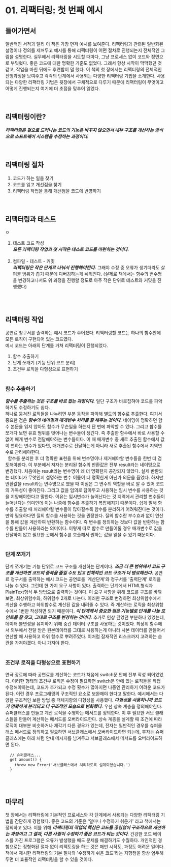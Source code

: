 # 01. 리팩터링: 첫 번째 예시

## 들어가면서

일반적인 서적과 달리 이 책은 가장 먼저 예시를 보여준다. 리팩터링과 관련된 일반화된 설명이나 정의를 제쳐두고 예시를 통해 리팩터링이 어떤 절차로 진행되는지 전체적인 그림을 설명한다. 실무에서 리팩터링을 시도할 때마다, 그냥 프로세스 없이 코드와 정면으로 부딪혔다. 좋은 코드에 대한 명확한 기준도 없었다. 그래서 항상 시작이 막막했던 것 같고, 작업을 마친 뒤에도 후련함이 덜 했다. 이 책의 첫 장에서는 리팩터링의 전체적인 진행과정을 보여주고 각각의 단계에서 사용되는 다양한 리팩터링 기법을 소개한다. 사용되는 다양한 리팩터링 기법은 뒷장에서 구체적으로 다루기 때문에 리팩터링이 무엇이고 어떻게 진행되는지 여기에 더 초점을 맞추어 읽었다.  
<br><br>

## 리팩터링이란?

_**리팩터링은 겉으로 드러나는 코드의 기능은 바꾸지 않으면서 내부 구조를 개선하는 방식으로 소프트웨어 시스템을 수정하는 과정이다.**_  
<br><br>
## 리팩터링 절차

1. 코드가 하는 일을 찾기
2. 코드를 읽고 개선점을 찾기
3. 리팩터링 작업을 통해 개선점을 코드에 반영하기  
   <br><br>

## 리팩터링과 테스트
ㅇ

1. 테스트 코드 작성  
    _**모든 리팩터링 작업의 첫 시작은 테스트 코드를 마련하는 것이다.**_  
   <br>
2. 컴파일 - 테스트 - 커밋  
   _**리팩터링은 작은 단계로 나눠서 진행해야한다.**_ 그래야 수정 중 오류가 생기더라도 살펴볼 범위가 좁기 때문에 디버깅하는게 쉬워진다. (실제로 책에서는 함수의 변수명을 변경하고나서도 위 과정을 진행할 정도로 아주 작은 단위로 테스트와 커밋을 진행했다)

<br><br>

## 리팩터링 작업

공연료 청구서를 출력하는 예시 코드가 주어졌다. 리팩터링할 코드는 하나의 함수안에 모든 로직이 구현되어 있는 코드였다.  
예시 코드는 아래의 단계를 거쳐 리팩터링이 진행되었다.

1. 함수 추출하기
2. 단계 쪼개기 (기능 단위 코드 분리)
3. 조건부 로직을 다형성으로 표현하기
   <br><br>

### 함수 추출하기

_**함수를 추출하는 것은 구조를 바로 잡는 과정이다.**_ 일단 구조가 바로잡혀야 코드를 파악하기도 수정하기도 쉽다.  
하나로 뭉쳐진 로직들을 나누려면 부분 동작을 파악해 별도의 함수로 추출한다. 여기서 중요한 점은 _**함수의 네이밍과 매개변수 처리를 잘 해주는 것이다.**_ 네이밍이 명확하면 함수 본문을 읽지 않아도 함수가 무슨일을 하는지 단 번에 파악할 수 있다. 그리고 함수를 쪼개다 보면 유효 범위를 벗어나는 변수들이 생긴다. 즉 추출한 함수에서 바로 사용할 수 없어 매개 변수로 전달해야하는 변수들이다. 이 때 매개변수 중 새로 추출된 함수에서 값이 변하는 변수가 있다면, 매개변수로 전달하는게 아니라 새로 추출된 함수에서 지역변수로 관리해야한다.
<br>
&nbsp;&nbsp;함수를 분리한 후 더 명확한 표현을 위해 변수명이나 제거해야할 변수들을 한번 더 검토해야한다. 이 부분에서 저자는 분리된 함수의 반환값은 전부 result라는 네이밍으로 변경했다. 처음에는 result라는 변수명이 왜 더 명확한지 공감되지 않았다. 실제 반환되는 데이터가 무엇인지 설명하는 변수 이름이 더 명확한게 아닌가 의문을 품었다. 하지만 반환값을 result라는 변수명으로 했을 때 이점은 그 변수의 역할을 바로 알 수 있어 코드의 가독성이 좋아진다. 그리고 값을 임의로 담아두고 사용하는 임시 변수를 사용하는 것을 지양해야한다고 말한다. 이유는 임시변수가 늘어난다는 것 지역에서 관리할 변수들이 늘어난다는 의미인데 이는 나중에 함수를 추출하기 복잡해지기 때문이다. 쉽게 말해 함수를 추출할 때 처리해야될 변수들이 많아질수록 함수를 분리하기 어려워진다는 것이다. 만약 필요하다면 질의 함수를 사용하는 것을 권장한다. 질의 함수란 부수효과 없이 연산을 통해 값을 계산하여 반환하는 함수이다. 즉 변수를 정의하는 것보다 값을 반환하는 함수를 만들어 사용하라는 의미이다. 이렇게 따로 함수로 만들어둘 경우 매개변수로 값을 전달하지 않고 필요한 곳에서 함수를 호출해서 원하는 값을 얻을 수 있기 때문이다.
<br><br>

### 단계 쪼개기

단계 쪼개기는 기능 단위로 코드 구조를 개선하는 단계이다. _**조금 더 큰 범위에서 코드 구조를 개선하면 코드의 중복을 줄일 수도 있고 전체적인 코드 구조가 더 명료해진다.**_ 공연료 청구서를 출력하는 예시 코드는 공연료를 '계산단계'와 청구서를 '출력단계' 로직을 나눌 수 있다. 그런데 한 가지 요구 사항이 있다. 출력하는 단계에서 HTML형식과 PlainText형식 두 방법으로 출력하는 것이다. 이 요구 사항을 위해 코드를 구조를 바꿔보면, 최상위함수와, 하위함수 2개로 나눈다. 이러한 구조로 변경하면 최상위함수에서 계산을 수행하고 하위함수로 계산된 값을 내려줄 수 있다. 즉 계산하는 로직을 최상위함수에서 1번만 작성하면 되기 때문이다. _**이 단계에서 중요한 점은 기능별로 단계를 나눌 포인트를 잘 찾고, 그대로 구조를 변경하는 것이다.**_ 추가로 인상 깊었던 부분하나 있었는데, 데이터 불변성을 유지하기 위해 중간 데이터 구조를 사용하는 것이었다. 최상위 함수에서 외부에서 전달 받은 원본데이터를 그대로 사용하는게 아니라 사본 데이터를 만들어서 연산할 때 사용하고 하위 함수로 뿌려주었다. 이처럼 잠재적인 리스크까지 고려하는 습관을 가져야겠다. 아니 가져야 한다.
<br><br>

### 조건부 로직을 다형성으로 표현하기

연극 장르에 따라 공연료를 계산하는 코드가 처음에 switch문 안에 전부 작성 되어있었다. 이러한 형태의 조건부 로직은 수정이 필요하면 switch문 안에 있는 로직들을 직접 수정해야하는데, 코드가 추가되고 수정 횟수가 많아지면 나중엔 관리하기 어려운 코드가 된다. 이런 경우 프로그래밍의 구조적인 요소로 보완해야 한다고 말한다. 예시에서는 다양한 구조적인 보완 방법 중 객체지향의 다형성을 사용했다. _**다형성을 사용하니까 코드가 명확하게 분리되고 더 구조적인 모습으로 변화했다.**_ 우선 상속 계층을 정의해야한다. 슈퍼클래스를 만들고 계산 로직을 수행하는 메서드를 정의한다. 이 후 필요한 서브 클래스들을 만들어 계산하는 메서드를 오버라이드한다. 상속 계층을 설계할 때 조건에 따라 로직이 대부분 비슷하거나 제각기 다른 경우가 있는데, 전자는 일반적인 경우를 슈퍼클래스 메서드로 정의하고 필요하면 서브클래스에서 오버라이드하면 되는데, 후자는 슈퍼클래스에는 아래 처럼 안내 메시지를 남겨두고 서브클래스에서 메서드를 오버라이드하면 된다.

```
  // 슈퍼클래스...
  get amount() {
    throw new Error('서브클래스에서 처리하도록 설계되었습니다.')
  }
```

<br>
<br>

## 마무리

첫 장에서는 리팩터링에 기본적인 프로세스와 각 단계에서 사용되는 다양한 리팩터링 기법을 간단하게 경험했다. 좋은 코드의 기준은 '얼마나 수정하기 쉬운가' 라고 책에서는 정의하고 있다. 이를 위해 _**리팩터링의 작업의 핵심은 코드를 끊임없이 구조적으로 개선하는 과정이고 그 결과, 다른 사람이 수정하기 좋은 코드가 되는 것이다.**_ 건강한 코드 베이스를 가진 프로그램은 오류가 발생했을 때도 문제를 해결하기도 수월하다. 개인적인 경험으로는 정형화된 절차 없이 리팩토링을 하는 것은 매번 시작도, 과정도 어려운 일이다. 책에서 제시한 리팩터링의 기본 절차와 '수정하기 쉬운 코드'라는 지향점을 항상 염두해두면 더 효율적인 리팩터링을 할 수 있을 것이다.
